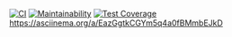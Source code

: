 [![CI](https://github.com/yutanov/python-project-lvl2/actions/workflows/CI.yml/badge.svg)](https://github.com/yutanov/python-project-lvl2/actions/workflows/CI.yml)
[![Maintainability](https://api.codeclimate.com/v1/badges/69f0aaa05f267748b8e7/maintainability)](https://codeclimate.com/github/yutanov/python-project-lvl2/maintainability)
[![Test Coverage](https://api.codeclimate.com/v1/badges/69f0aaa05f267748b8e7/test_coverage)](https://codeclimate.com/github/yutanov/python-project-lvl2/test_coverage)
https://asciinema.org/a/EazGgtkCGYm5q4a0fBMmbEJkD
